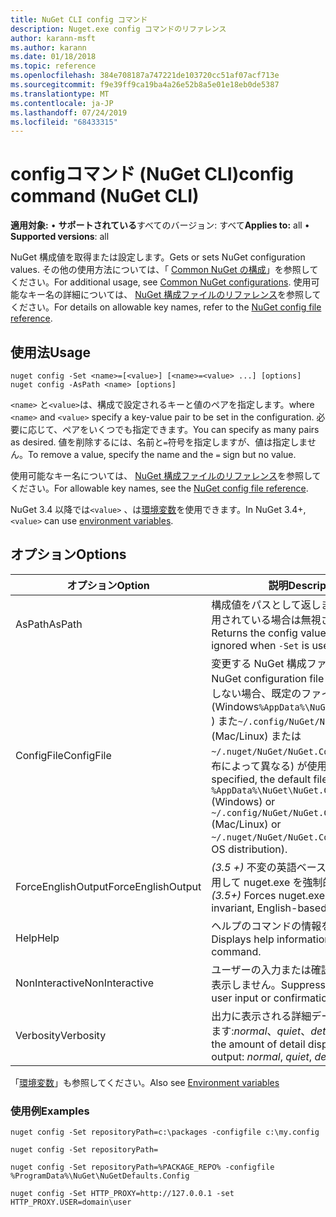 ```yaml
---
title: NuGet CLI config コマンド
description: Nuget.exe config コマンドのリファレンス
author: karann-msft
ms.author: karann
ms.date: 01/18/2018
ms.topic: reference
ms.openlocfilehash: 384e708187a747221de103720cc51af07acf713e
ms.sourcegitcommit: f9e39ff9ca19ba4a26e52b8a5e01e18eb0de5387
ms.translationtype: MT
ms.contentlocale: ja-JP
ms.lasthandoff: 07/24/2019
ms.locfileid: "68433315"
---
```

# <a name="config-command-nuget-cli"></a><span data-ttu-id="45e13-103">configコマンド (NuGet CLI)</span><span class="sxs-lookup"><span data-stu-id="45e13-103">config command (NuGet CLI)</span></span>

<span data-ttu-id="45e13-104">**適用対象:** &bullet; **サポートされている**すべてのバージョン: すべて</span><span class="sxs-lookup"><span data-stu-id="45e13-104">**Applies to:** all &bullet; **Supported versions**: all</span></span>

<span data-ttu-id="45e13-105">NuGet 構成値を取得または設定します。</span><span class="sxs-lookup"><span data-stu-id="45e13-105">Gets or sets NuGet configuration values.</span></span> <span data-ttu-id="45e13-106">その他の使用方法については、「 [Common NuGet の構成](../../consume-packages/configuring-nuget-behavior.md)」を参照してください。</span><span class="sxs-lookup"><span data-stu-id="45e13-106">For additional usage, see [Common NuGet configurations](../../consume-packages/configuring-nuget-behavior.md).</span></span> <span data-ttu-id="45e13-107">使用可能なキー名の詳細については、 [NuGet 構成ファイルのリファレンス](../nuget-config-file.md)を参照してください。</span><span class="sxs-lookup"><span data-stu-id="45e13-107">For details on allowable key names, refer to the [NuGet config file reference](../nuget-config-file.md).</span></span>

## <a name="usage"></a><span data-ttu-id="45e13-108">使用法</span><span class="sxs-lookup"><span data-stu-id="45e13-108">Usage</span></span>

```cli
nuget config -Set <name>=[<value>] [<name>=<value> ...] [options]
nuget config -AsPath <name> [options]
```

<span data-ttu-id="45e13-109">`<name>` と`<value>`は、構成で設定されるキーと値のペアを指定します。</span><span class="sxs-lookup"><span data-stu-id="45e13-109">where `<name>` and `<value>` specify a key-value pair to be set in the configuration.</span></span> <span data-ttu-id="45e13-110">必要に応じて、ペアをいくつでも指定できます。</span><span class="sxs-lookup"><span data-stu-id="45e13-110">You can specify as many pairs as desired.</span></span> <span data-ttu-id="45e13-111">値を削除するには、名前と`=`符号を指定しますが、値は指定しません。</span><span class="sxs-lookup"><span data-stu-id="45e13-111">To remove a value, specify the name and the `=` sign but no value.</span></span>

<span data-ttu-id="45e13-112">使用可能なキー名については、 [NuGet 構成ファイルのリファレンス](../nuget-config-file.md)を参照してください。</span><span class="sxs-lookup"><span data-stu-id="45e13-112">For allowable key names, see the [NuGet config file reference](../nuget-config-file.md).</span></span>

<span data-ttu-id="45e13-113">NuGet 3.4 以降では`<value>` 、は[環境変数](cli-ref-environment-variables.md)を使用できます。</span><span class="sxs-lookup"><span data-stu-id="45e13-113">In NuGet 3.4+, `<value>` can use [environment variables](cli-ref-environment-variables.md).</span></span>

## <a name="options"></a><span data-ttu-id="45e13-114">オプション</span><span class="sxs-lookup"><span data-stu-id="45e13-114">Options</span></span>

| <span data-ttu-id="45e13-115">オプション</span><span class="sxs-lookup"><span data-stu-id="45e13-115">Option</span></span> | <span data-ttu-id="45e13-116">説明</span><span class="sxs-lookup"><span data-stu-id="45e13-116">Description</span></span> |
| --- | --- |
| <span data-ttu-id="45e13-117">AsPath</span><span class="sxs-lookup"><span data-stu-id="45e13-117">AsPath</span></span> | <span data-ttu-id="45e13-118">構成値をパスとして返します。 `-Set`が使用されている場合は無視されます。</span><span class="sxs-lookup"><span data-stu-id="45e13-118">Returns the config value as a path, ignored when `-Set` is used.</span></span> |
| <span data-ttu-id="45e13-119">ConfigFile</span><span class="sxs-lookup"><span data-stu-id="45e13-119">ConfigFile</span></span> | <span data-ttu-id="45e13-120">変更する NuGet 構成ファイル。</span><span class="sxs-lookup"><span data-stu-id="45e13-120">The NuGet configuration file to modify.</span></span> <span data-ttu-id="45e13-121">指定しない場合、既定のファイル (Windows`%AppData%\NuGet\NuGet.Config` ) また`~/.config/NuGet/NuGet.Config`は (Mac/Linux) または`~/.nuget/NuGet/NuGet.Config` (OS の配布によって異なる) が使用されます。</span><span class="sxs-lookup"><span data-stu-id="45e13-121">If not specified, the default file is used -`%AppData%\NuGet\NuGet.Config` (Windows) or `~/.config/NuGet/NuGet.Config`  (Mac/Linux) or `~/.nuget/NuGet/NuGet.Config` (varies by OS distribution).</span></span>|
| <span data-ttu-id="45e13-122">ForceEnglishOutput</span><span class="sxs-lookup"><span data-stu-id="45e13-122">ForceEnglishOutput</span></span> | <span data-ttu-id="45e13-123">*(3.5 +)* 不変の英語ベースのカルチャを使用して nuget.exe を強制的に実行します。</span><span class="sxs-lookup"><span data-stu-id="45e13-123">*(3.5+)* Forces nuget.exe to run using an invariant, English-based culture.</span></span> |
| <span data-ttu-id="45e13-124">Help</span><span class="sxs-lookup"><span data-stu-id="45e13-124">Help</span></span> | <span data-ttu-id="45e13-125">ヘルプのコマンドの情報を表示します。</span><span class="sxs-lookup"><span data-stu-id="45e13-125">Displays help information for the command.</span></span> |
| <span data-ttu-id="45e13-126">NonInteractive</span><span class="sxs-lookup"><span data-stu-id="45e13-126">NonInteractive</span></span> | <span data-ttu-id="45e13-127">ユーザーの入力または確認のプロンプトを表示しません。</span><span class="sxs-lookup"><span data-stu-id="45e13-127">Suppresses prompts for user input or confirmations.</span></span> |
| <span data-ttu-id="45e13-128">Verbosity</span><span class="sxs-lookup"><span data-stu-id="45e13-128">Verbosity</span></span> | <span data-ttu-id="45e13-129">出力に表示される詳細データの量を指定します:*normal*、*quiet*、*detailed*</span><span class="sxs-lookup"><span data-stu-id="45e13-129">Specifies the amount of detail displayed in the output: *normal*, *quiet*, *detailed*.</span></span> |

<span data-ttu-id="45e13-130">「[環境変数](cli-ref-environment-variables.md)」も参照してください。</span><span class="sxs-lookup"><span data-stu-id="45e13-130">Also see [Environment variables](cli-ref-environment-variables.md)</span></span>

### <a name="examples"></a><span data-ttu-id="45e13-131">使用例</span><span class="sxs-lookup"><span data-stu-id="45e13-131">Examples</span></span>

```cli
nuget config -Set repositoryPath=c:\packages -configfile c:\my.config

nuget config -Set repositoryPath=

nuget config -Set repositoryPath=%PACKAGE_REPO% -configfile %ProgramData%\NuGet\NuGetDefaults.Config

nuget config -Set HTTP_PROXY=http://127.0.0.1 -set HTTP_PROXY.USER=domain\user
```
